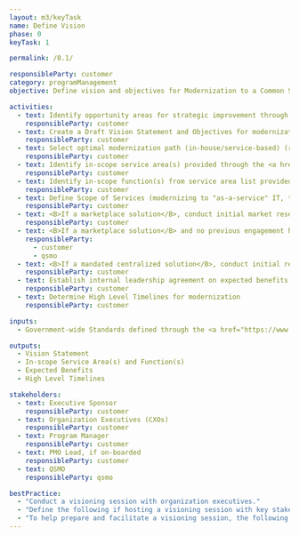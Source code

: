 ```yaml
---
layout: m3/keyTask
name: Define Vision
phase: 0
keyTask: 1

permalink: /0.1/

responsibleParty: customer
category: programManagement
objective: Define vision and objectives for Modernization to a Common Solution.

activities:
  - text: Identify opportunity areas for strategic improvement through modernization of services and technology
    responsibleParty: customer
  - text: Create a Draft Vision Statement and Objectives for modernization effort
    responsibleParty: customer
  - text: Select optimal modernization path (in-house/service-based) (review <a href="https://community.max.gov/display/GSA/M3+Artifact+Samples">Embarking On Shared Services Strategies Tool</a>)
    responsibleParty: customer
  - text: Identify in-scope service area(s) provided through the <a href="https://www.ussm.gov/fibf/">Federal Integrated Business Framework (FIBF)</a> website (e.g. <A HREF="/fibf-fm">financial management</A>, <a href="/fibf-hr-hcm">human capital</A>, <a href="/fibf-cw">contract writing</A>, <a href="/fibf-gm">grants management</A>, <a href="/fibf-travel">travel</A>)
    responsibleParty: customer
  - text: Identify in-scope function(s) from service area list provided through <a href="/fibf/">FIBF website</a>
    responsibleParty: customer
  - text: Define Scope of Services (modernizing to "as-a-service" IT, transaction processing, both)
    responsibleParty: customer
  - text: <B>If a marketplace solution</B>, conduct initial market research to identify currently available services
    responsibleParty: customer
  - text: <B>If a marketplace solution</B> and no previous engagement has occurred, coordinate with <a href="https://ussm.gsa.gov/qsmo/">QSMOs</a> for costing information, additional detail, and <a href="https://ussm.gsa.gov/assets/files/Investment-Planning-Guidance-March%202021.pdf">Investment Action Planning (IAP)</a> discussions
    responsibleParty:
      - customer
      - qsmo 
  - text: <B>If a mandated centralized solution</B>, conduct initial research to understand centralized service offering
    responsibleParty: customer
  - text: Establish internal leadership agreement on expected benefits from the service / system being acquired
    responsibleParty: customer
  - text: Determine High Level Timelines for modernization
    responsibleParty: customer

inputs:
  - Government-wide Standards defined through the <a href="https://www.ussm.gov/fibf/">FIBF website</a>

outputs:
  - Vision Statement
  - In-scope Service Area(s) and Function(s)
  - Expected Benefits
  - High Level Timelines

stakeholders:
  - text: Executive Sponsor
    responsibleParty: customer
  - text: Organization Executives (CXOs)
    responsibleParty: customer
  - text: Program Manager
    responsibleParty: customer
  - text: PMO Lead, if on-boarded
    responsibleParty: customer
  - text: QSMO
    responsibleParty: qsmo

bestPractice:
  - "Conduct a visioning session with organization executives."
  - "Define the following if hosting a visioning session with key stakeholders: vision statement and objectives, identify which service areas will be migrated to a common solution, identify service provider functions available through the <a href='https://www.ussm.gov/fibf/'>FIBF</a>, establish understanding of expected benefits and high level timelines"
  - "To help prepare and facilitate a visioning session, the following documents can be used: search “Establish or Update your Vision Statement” on <a href='https://www.pic.gov/pic-resources/' aria-label ='Pic resources'>pic.gov</a> to define vision, leverage the <a href='https://assets.performance.gov/pic-resources/Goal%20Playbook.pdf'>Goal Playbook</a> to create goals"
---
```

